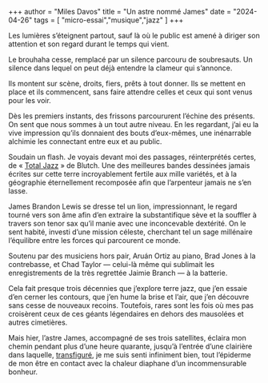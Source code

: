 +++
author = "Miles Davos"
title = "Un astre nommé James"
date = "2024-04-26"
tags = [
    "micro-essai","musique","jazz"
]
+++

Les lumières s’éteignent partout, sauf là où le public est amené à diriger son attention et son regard durant le temps qui vient.

Le brouhaha cesse, remplacé par un silence parcouru de soubresauts. Un silence dans lequel on peut déjà entendre la clameur qui s’annonce.

Ils montent sur scène, droits, fiers, prêts à tout donner. Ils se mettent en place et ils commencent, sans faire attendre celles et ceux qui sont venus pour les voir.

Dès les premiers instants, des frissons parcoururent l’échine des présents. On sent que nous sommes à un tout autre niveau. En les regardant, j’ai eu la vive impression qu’ils donnaient des bouts d’eux-mêmes, une inénarrable alchimie les connectant entre eux et au public.

Soudain un flash. Je voyais devant moi des passages, réinterprétés certes, de « [Total Jazz](https://www.cornelius-boutique.com/product/total-jazz) » de Blutch. Une des meilleures bandes dessinées jamais écrites sur cette terre incroyablement fertile aux mille variétés, et à la géographie éternellement recomposée afin que l’arpenteur jamais ne s’en lasse.

James Brandon Lewis se dresse tel un lion, impressionnant, le regard tourné vers son âme afin d’en extraire la substantifique sève et la souffler à travers son tenor sax qu’il manie avec une inconcevable dextérité. On le sent habité, investi d’une mission céleste, cherchant tel un sage millénaire l’équilibre entre les forces qui parcourent ce monde.

Soutenu par des musiciens hors pair, Aruán Ortiz au piano, Brad Jones à la contrebasse, et Chad Taylor — celui-là même qui sublimait les enregistrements de la très regrettée Jaimie Branch — à la batterie.

Cela fait presque trois décennies que j’explore terre jazz, que j’en essaie d’en cerner les contours, que j’en hume la brise et l’air, que j’en découvre sans cesse de nouveaux recoins. Toutefois, rares sont les fois où mes pas croisèrent ceux de ces géants légendaires en dehors des mausolées et autres cimetières.

Mais hier, l’astre James, accompagné de ses trois satellites, éclaira mon chemin pendant plus d’une heure quarante, jusqu’à l’entrée d’une clairière dans laquelle, [transfiguré](https://songwhip.com/jamesbrandonlewisquartet/transfiguration2024), je me suis senti infiniment bien, tout l’épiderme de mon être en contact avec la chaleur diaphane d’un incommensurable bonheur.

